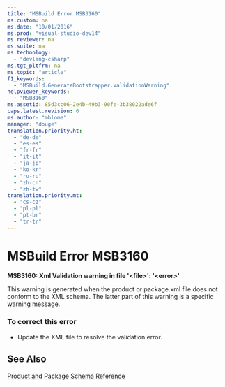 ```yaml
---
title: "MSBuild Error MSB3160"
ms.custom: na
ms.date: "10/01/2016"
ms.prod: "visual-studio-dev14"
ms.reviewer: na
ms.suite: na
ms.technology: 
  - "devlang-csharp"
ms.tgt_pltfrm: na
ms.topic: "article"
f1_keywords: 
  - "MSBuild.GenerateBootstrapper.ValidationWarning"
helpviewer_keywords: 
  - "MSB3160"
ms.assetid: 85d3cc06-2e4b-49b3-90fe-3b38022ade6f
caps.latest.revision: 6
ms.author: "mblome"
manager: "douge"
translation.priority.ht: 
  - "de-de"
  - "es-es"
  - "fr-fr"
  - "it-it"
  - "ja-jp"
  - "ko-kr"
  - "ru-ru"
  - "zh-cn"
  - "zh-tw"
translation.priority.mt: 
  - "cs-cz"
  - "pl-pl"
  - "pt-br"
  - "tr-tr"
---
```

# MSBuild Error MSB3160
**MSB3160: Xml Validation warning in file '\<file>': '\<error>'**  
  
 This warning is generated when the product or package.xml file does not conform to the XML schema. The latter part of this warning is a specific warning message.  
  
### To correct this error  
  
-   Update the XML file to resolve the validation error.  
  
## See Also  
 [Product and Package Schema Reference](../VS_IDE/product-and-package-schema-reference.md)